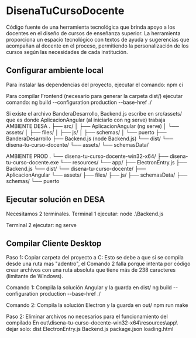 # DisenaTuCursoDocente

Código fuente de una herramienta tecnológica que brinda apoyo a los docentes en el diseño de cursos de enseñanza superior. La herramienta proporciona un espacio tecnológico con textos de ayuda y sugerencias que acompañan al docente en el proceso, permitiendo la personalización de los cursos según las necesidades de cada institución.

## Configurar ambiente local
Para instalar las dependencias del proyecto, ejecutar el comando:
npm ci

Para compilar Frontend (necesario para generar la carpeta dist/) ejecutar comando:
ng build --configuration production --base-href ./

Si existe el archivo BanderaDesarrollo, Backend.js escribe en src/assets/ que es donde AplicacionAngular (al iniciarlo con ng serve) trabaja
AMBIENTE DESA
.
├── src/
│   ├── AplicacionAngular (ng serve)
│   └── assets/
│       ├── files/
│       ├── js/
│       ├── schemas/
│       └── puerto
├── BanderaDesarrollo
├── Backend.js (node Backend.js)
└── dist/
    └── disena-tu-curso-docente/
        └── assets/
            └── schemasData/

AMBIENTE PROD
.
└── disena-tu-curso-docente-win32-x64/
    ├── disena-tu-curso-docente.exe
    └── resources/
        └── app/
            ├── ElectronEntry.js
            ├── Backend.js
            └── dist/
                └── disena-tu-curso-docente/
                    ├── AplicacionAngular
                    └── assets/
                        ├── files/
                        ├── js/
                        ├── schemasData/
                        ├── schemas/
                        └── puerto

## Ejecutar solución en DESA
Necesitamos 2 terminales.
Terminal 1 ejecutar:
node .\Backend.js

Terminal 2 ejecutar:
ng serve


## Compilar Cliente Desktop
Paso 1: Copiar carpeta del proyecto a C:
Esto se debe a que si se compila desde una ruta mas "adentro", el Comando 2 falla porque intenta por código
crear archivos con una ruta absoluta que tiene más de 238 caracteres (limitante de Windows).

Comando 1: Compila la solución Angular y la guarda en dist/
ng build --configuration production --base-href ./

Comando 2: Compila la solución Electron y la guarda en out/
npm run make

Paso 2: Eliminar archivos no necesarios para el funcionamiento del compilado
En out\disena-tu-curso-docente-win32-x64\resources\app\ dejar solo:
    dist
    ElectronEntry.js
    Backend.js
    package.json
    loading.html
